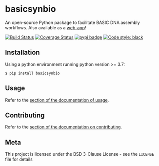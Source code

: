 # basicsynbio

An open-source Python package to facilitate BASIC DNA assembly workflows. Also available as a [web-app][webapp_url]!

[![Build Status][travis_badge]][travis_url]
[![Coverage Status][coverage_badge]][coverage_url]
[![pypi badge][pypi_badge]][pypi_url]
[![Code style: black](https://img.shields.io/badge/code%20style-black-000000.svg)](https://github.com/psf/black)

## Installation

Using a python environment running python version >= 3.7:

```shell
$ pip install basicsynbio
```

## Usage

Refer to the [section of the documentation of usage](https://londonbiofoundry.github.io/basicsynbio/usage.html).

## Contributing

Refer to the [section of the documentation on contributing](https://londonbiofoundry.github.io/basicsynbio/contributing.html).

## Meta

This project is licensed under the BSD 3-Clause License - see the ``LICENSE`` file for details

[pypi_badge]: https://img.shields.io/pypi/v/basicsynbio.svg
[pypi_url]: https://pypi.python.org/pypi/basicsynbio
[travis_badge]: https://travis-ci.org/LondonBiofoundry/basicsynbio.svg?branch=master
[travis_url]: https://travis-ci.org/LondonBiofoundry/basicsynbio
[coverage_badge]: https://coveralls.io/repos/github/LondonBiofoundry/basicsynbio/badge.svg?branch=master
[coverage_url]: https://coveralls.io/github/LondonBiofoundry/basicsynbio?branch=master
[development_url]: https://packaging.python.org/guides/distributing-packages-using-setuptools/#working-in-development-mode
[webapp_url]: https://basicsynbio.web.app/designer
